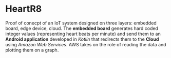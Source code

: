 # HeartR8
Proof of conecpt of an IoT system designed on three layers: embedded board, edge device, cloud. The **embedded board** generates hard coded integer values (representing heart beats per minute) and send them to an **Android application** developed in _Kotlin_ that redirects them to the **Cloud** using _Amazon Web Services_. AWS takes on the role of reading the data and plotting them on a graph. 
